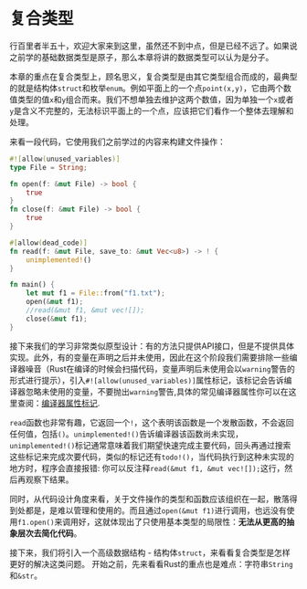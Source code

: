 # 复合类型

行百里者半五十，欢迎大家来到这里，虽然还不到中点，但是已经不远了。如果说之前学的基础数据类型是原子，那么本章将讲的数据类型可以认为是分子。

本章的重点在复合类型上，顾名思义，复合类型是由其它类型组合而成的，最典型的就是结构体`struct`和枚举`enum`。例如平面上的一个点`point(x,y)`，它由两个数值类型的值`x`和`y`组合而来。我们不想单独去维护这两个数值，因为单独一个`x`或者`y`是含义不完整的，无法标识平面上的一个点，应该把它们看作一个整体去理解和处理。

来看一段代码，它使用我们之前学过的内容来构建文件操作：
```rust
#![allow(unused_variables)]
type File = String;

fn open(f: &mut File) -> bool {
    true
}
fn close(f: &mut File) -> bool {
    true
}

#[allow(dead_code)]
fn read(f: &mut File, save_to: &mut Vec<u8>) -> ! {
    unimplemented!()
}

fn main() {
    let mut f1 = File::from("f1.txt");
    open(&mut f1);
    //read(&mut f1, &mut vec![]);
    close(&mut f1);
}
 ```

接下来我们的学习非常类似原型设计：有的方法只提供API接口，但是不提供具体实现。此外，有的变量在声明之后并未使用，因此在这个阶段我们需要排除一些编译器噪音（Rust在编译的时候会扫描代码，变量声明后未使用会以`warning`警告的形式进行提示），引入`#![allow(unused_variables)]`属性标记，该标记会告诉编译器忽略未使用的变量，不要抛出`warning`警告,具体的常见编译器属性你可以在这里查阅：[编译器属性标记](../../compiler/attributes.md).

 `read`函数也非常有趣，它返回一个`!`，这个表明该函数是一个发散函数，不会返回任何值，包括`()`。`unimplemented!()`告诉编译器该函数尚未实现，`unimplemented!()`标记通常意味着我们期望快速完成主要代码，回头再通过搜索这些标记来完成次要代码，类似的标记还有`todo!()`，当代码执行到这种未实现的地方时，程序会直接报错: 你可以反注释`read(&mut f1, &mut vec![]);`这行，然后再观察下结果。

 同时，从代码设计角度来看，关于文件操作的类型和函数应该组织在一起，散落得到处都是，是难以管理和使用的。而且通过`open(&mut f1)`进行调用，也远没有使用`f1.open()`来调用好，这就体现出了只使用基本类型的局限性：**无法从更高的抽象层次去简化代码**。


接下来，我们将引入一个高级数据结构 - 结构体`struct`，来看看复合类型是怎样更好的解决这类问题。 开始之前，先来看看Rust的重点也是难点：字符串`String`和`&str`。
